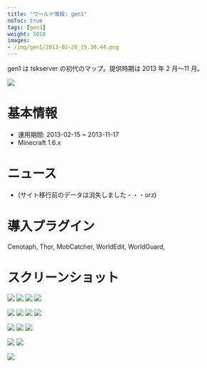 ```yaml
---
title: "ワールド情報: gen1"
noToc: true
tags: [gen1]
weight: 5010
images:
- /img/gen1/2013-02-20_15.30.44.png
---
```


gen1 は tskserver の初代のマップ。提供時期は 2013 年 2 月～11 月。
<!--more-->

![](/img/gen1/2013-02-20_15.30.44.png)

# 基本情報
- 運用期間: 2013-02-15 ~ 2013-11-17
- Minecraft 1.6.x

# ニュース
- (サイト移行前のデータは消失しました・・・orz)

# 導入プラグイン
Cenotaph, Thor, MobCatcher, WorldEdit, WorldGuard, 

# スクリーンショット
![](/img/gen1/2013-03-01_01.01.08.png)
![](/img/gen1/2013-02-21_17.05.12.png)
![](/img/gen1/2013-03-07_22.30.39.png)
![](/img/gen1/2013-03-05_15.23.50.png)

![](/img/gen1/2013-02-26_00.46.43.png)
![](/img/gen1/2013-02-25_23.41.12.png)
![](/img/gen1/2013-08-03_12.26.17.png)
![](/img/gen1/2013-10-12_02.27.22.png)


![](/img/gen1/2013-02-22_23.03.52.png)
![](/img/gen1/2013-03-02_20.34.31.png)
![](/img/gen1/2013-03-06_18.41.32.png)

![](/img/gen1/2013-02-21_22.14.32.png)
![](/img/gen1/2013-07-27_21.26.37.png)

![](/img/gen1/2013-11-16_23.39.51.png)

